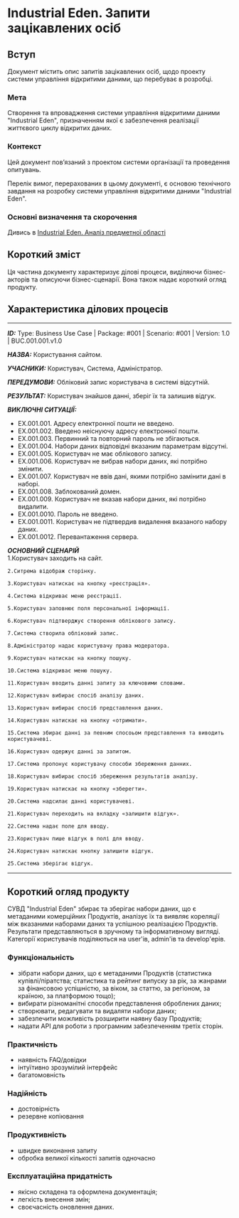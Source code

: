 # Industrial Eden. Запити зацікавлених осіб

## Вступ

Документ містить опис запитів зацікавлених осіб, щодо проекту системи управління відкритими даними, що перебуває в розробці.

### Мета

Створення та впровадження системи управління відкритими даними "Industrial Eden", призначенням якої є забезпечення реалізації життєвого циклу відкритих даних.

### Контекст

Цей документ пов’язаний з проектом системи організації та проведення опитувань.

Перелік вимог, перерахованих в цьому документі, є основою технічного завдання на розробку системи управління відкритими даними "Industrial Eden".

### Основні визначення та скорочення

Дивись в [Industrial Eden. Аналіз предметної області](https://github.com/e-andrew/Industrial_Eden/blob/master/docs/requirements/state-of-the-art.md)

## Короткий зміст

Ця частина документу характеризує ділові процеси, виділяючи бізнес-акторів та описуючи бізнес-сценарії. Вона також надає короткий огляд продукту.

## Характеристика ділових процесів

<hr>

***ID:*** Type: Business Use Case | Package: #001 | Scenario: #001 | Version: 1.0 | BUC.001.001.v1.0

***НАЗВА:*** Користування сайтом.
    
***УЧАСНИКИ:*** Користувач, Система, Адміністратор.

***ПЕРЕДУМОВИ:*** Обліковий запис користувача в системі відсутній.

***РЕЗУЛЬТАТ:*** Користувач знайшов данні, зберіг їх та залишив відгук.

***ВИКЛЮЧНІ СИТУАЦІЇ:***
   - EX.001.001. Адресу електронної пошти не введено.
   - EX.001.002. Введено неіснуючу адресу електронної пошти.
   - EX.001.003. Первинний та повторний пароль не збігаються.
   - EX.001.004. Набори даних відповідні вказаним параметрам відсутні.
   - EX.001.005. Користувач не має облікового запису.
   - EX.001.006. Користувач не вибрав набори даних, які потрібно змінити.
   - EX.001.007. Користувач не ввів дані, якими потрібно замінити дані в наборі.
   - EX.001.008. Заблокований домен.
   - EX.001.009. Користувач не вказав набори даних, які потрібно видалити.
   - EX.001.0010. Пароль не введено.
   - EX.001.0011. Користувач не підтвердив видалення вказаного набору даних.
   - EX.001.0012. Перевантаження сервера.
   
***ОСНОВНИЙ СЦЕНАРІЙ***</br>
	1.Користувач заходить на сайт.
	
	2.Ситрема відображ сторінку.
	
	3.Користувач натискає на кнопку «реєстрація».
	
	4.Система відкриває меню реєстрації.
	
	5.Користувач заповнює поля персональної інформації. 
	
	6.Користувач підтверджує створення облікового запису.
	
	7.Система створила обліковий запис.
	
	8.Адміністратор надає користувачу права модератора.
	
	9.Користувач натискає на кнопку пошуку.
	
	10.Система відкриває меню пошуку.
	
	11.Користувач вводить данні запиту за ключовими словами.
	
	12.Користувач вибирає спосіб аналізу даних.
	
	13.Користувач вибирає спосіб представлення даних.
	
	14.Користувач натискає на кнопку «отримати».
	
	15.Система збирає данні за певним спосоьом представлення та виводить користувачеві.
	
	16.Користувач одержує данні за запитом.
	
	17.Система пропонує користувачу способи збереження данних.
	
	18.Користувач вибирає спосіб збереження результатів аналізу.
	
	19.Користувач натискає на кнопку «зберегти».
	
	20.Система надсилає данні користувачеві.
	
	21.Користувач переходить на вкладку «залишити відгук».
	
	22.Система надає поле для вводу.
	
	23.Користувач пише відгук в полі для вводу.
	
	24.Користувач натискає кнопку залишити відгук.
	
	25.Система зберігає відгук.

<hr>

## Короткий огляд продукту

СУВД "Industrial Eden" збирає та зберігає набори даних, що є метаданими комерційних Продуктів, аналізує їх та виявляє кореляції між вказаними наборами даних та успішною реалізацією Продуктів. Результати представляються в зручному та інформативному вигляді. Категорії користувачів поділяються на user'ів, admin'ів та develop'ерів.

### Функціональність
  - зібрати набори даних, що є метаданими Продуктів (статистика купівлі/піратства; статистика та рейтинг випуску за рік, за жанрами за фінансовою успішністю, за віком, за статтю, за регіоном, за країною, за платформою тощо);
  - вибирати різноманітні способи представлення оброблених даних;
  - створювати, редагувати та видаляти набори даних;
  - забезпечити можливість розширити наявну базу Продуктів;
  - надати API для роботи з програмним забезпеченням третіх сторін.
  
### Практичність
  - наявність FAQ/довідки
  - інтуїтивно зрозумілий інтерфейс
  - багатомовність

### Надійність
  - достовірність
  - резервне копіювання

### Продуктивність
  - швидке виконання запиту
  - обробка великої кількості запитів одночасно

### Експлуатаційна придатність
  - якісно складена та оформлена документація;
  - легкість внесення змін;
  - своєчасність оновлення даних.
